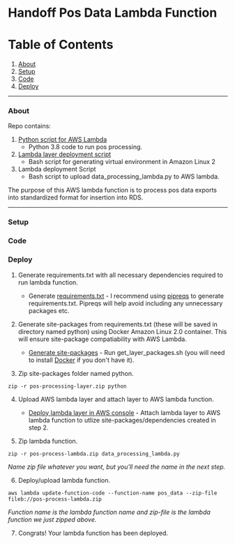 # Handoff Pos Data Lambda Function

# Table of Contents
1. [About](#about-the-repo)
2. [Setup](#setup)
3. [Code](#code)
4. [Deploy](#deploy)

---
### About
Repo contains:
1. [Python script for AWS Lambda](./src/data_processing_lambda.py)  
    * Python 3.8 code to run pos processing.
2. [Lambda layer deployment script](./src/get_layer_packages.sh)  
    * Bash script for generating virtual environment in Amazon Linux 2
3. Lambda deployment Script  
    * Bash script to upload data_processing_lambda.py to AWS lambda.

The purpose of this AWS lambda function is to process pos data exports into standardized format for insertion into RDS.

---
### Setup

### Code

### Deploy
1. Generate requirements.txt with all necessary dependencies required to run lambda function.
    * Generate [requirements.txt](./src/requirements.txt) - I recommend using [pipreqs](https://github.com/bndr/pipreqs) to generate requirements.txt. Pipreqs will help avoid including any unnecessary packages etc.

2. Generate site-packages from requirements.txt (these will be saved in directory named python) using Docker Amazon Linux 2.0 container. This will ensure site-package compatiability with AWS Lambda.
    * [Generate site-packages](https://medium.com/@qtangs/creating-new-aws-lambda-layer-for-python-pandas-library-348b126e9f3e) - Run get_layer_packages.sh (you will need to install [Docker](https://docs.docker.com/get-docker/) if you don't have it).

3. Zip site-packages folder named python.  
```
zip -r pos-processing-layer.zip python 
```

4. Upload AWS lambda layer and attach layer to AWS lambda function.
    * [Deploy lambda layer in AWS console](https://medium.com/faun/how-to-use-aws-lambda-layers-f4fe6624aff1) - Attach lambda layer to AWS lambda function to utlize site-packages/dependencies created in step 2.

5. Zip lambda function.
```
zip -r pos-process-lambda.zip data_processing_lambda.py
```  
*Name zip file whatever you want, but you'll need the name in the next step.*

6. Deploy/upload lambda function.
```
aws lambda update-function-code --function-name pos_data --zip-file fileb://pos-process-lambda.zip
```  
*Function name is the lambda function name and zip-file is the lambda function we just zipped above.*

7. Congrats! Your lambda function has been deployed.